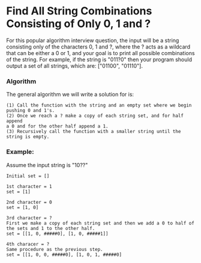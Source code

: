 # Find All String Combinations Consisting of Only 0, 1 and ?

For this popular algorithm interview question, the input will be a string
consisting only of the characters 0, 1 and ?, where the ? acts as a wildcard
that can be either a 0 or 1, and your goal is to print all possible
combinations of the string. For example, if the string is "011?0" then your
program should output a set of all strings, which are: ["01100", "01110"].

### Algorithm

The general algorithm we will write a solution for is:

	(1) Call the function with the string and an empty set where we begin
	pushing 0 and 1's.
	(2) Once we reach a ? make a copy of each string set, and for half append
	a 0 and for the other half append a 1.
	(3) Recursively call the function with a smaller string until the
	string is empty.

### Example:

Assume the input string is "10??"

	Initial set = []

	1st character = 1
	set = [1]

	2nd character = 0
	set = [1, 0]

	3rd character = ?
	First we make a copy of each string set and then we add a 0 to half of
	the sets and 1 to the other half.
	set = [[1, 0, #####0], [1, 0, #####1]]

	4th characer = ?
	Same procedure as the previous step.
	set = [[1, 0, 0, #####0], [1, 0, 1, #####0]

